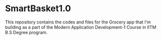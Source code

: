 # SmartBasket1.0
This repository contains the codes and files for the Grocery app that I'm building as a part of the Modern Application Development-1 Course in IITM B.S Degree program. 
